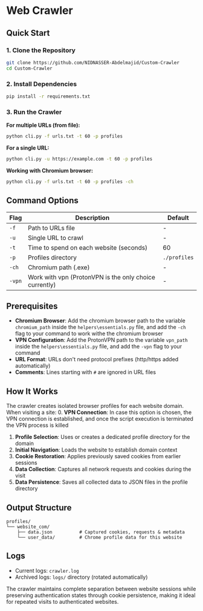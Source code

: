 # Web Crawler

## Quick Start

### 1. Clone the Repository
```bash
git clone https://github.com/NIDNASSER-Abdelmajid/Custom-Crawler
cd Custom-Crawler
```

### 2. Install Dependencies
```bash
pip install -r requirements.txt
```

### 3. Run the Crawler

**For multiple URLs (from file):**
```bash
python cli.py -f urls.txt -t 60 -p profiles
```

**For a single URL:**
```bash
python cli.py -u https://example.com -t 60 -p profiles
```

**Working with Chromium browser:**
```bash
python cli.py -f urls.txt -t 60 -p profiles -ch
```

## Command Options

| Flag | Description | Default |
|------|-------------|---------|
| `-f` | Path to URLs file | - |
| `-u` | Single URL to crawl | - |
| `-t` | Time to spend on each website (seconds) | 60 |
| `-p` | Profiles directory | `./profiles` |
| `-ch` | Chromium path (.exe) | - |
| `-vpn` | Work with vpn (ProtonVPN is the only choice currently) | - |

## Prerequisites

- **Chromium Browser**: Add the chromium browser path to the variable `chromium_path` inside the `helpers\essentials.py` file, and add the `-ch` flag to your command to work withe the chromium browser
- **VPN Configuration**: Add the ProtonVPN path to the variable `vpn_path` inside the `helpers\essentials.py` file, and add the `-vpn` flag to your command
- **URL Format**: URLs don't need protocol prefixes (http/https added automatically)
- **Comments**: Lines starting with `#` are ignored in URL files

## How It Works

The crawler creates isolated browser profiles for each website domain. When visiting a site:
0. **VPN Connection**: In case this option is chosen, the VPN connection is established, and once the script execution is terminated the VPN process is killed
1. **Profile Selection**: Uses or creates a dedicated profile directory for the domain
2. **Initial Navigation**: Loads the website to establish domain context
3. **Cookie Restoration**: Applies previously saved cookies from earlier sessions
4. **Data Collection**: Captures all network requests and cookies during the visit
5. **Data Persistence**: Saves all collected data to JSON files in the profile directory

## Output Structure

```
profiles/
└── website_com/
    ├── data.json          # Captured cookies, requests & metadata
    └── user_data/         # Chrome profile data for this website
```

## Logs

- Current logs: `crawler.log`
- Archived logs: `logs/` directory (rotated automatically)

The crawler maintains complete separation between website sessions while preserving authentication states through cookie persistence, making it ideal for repeated visits to authenticated websites.
